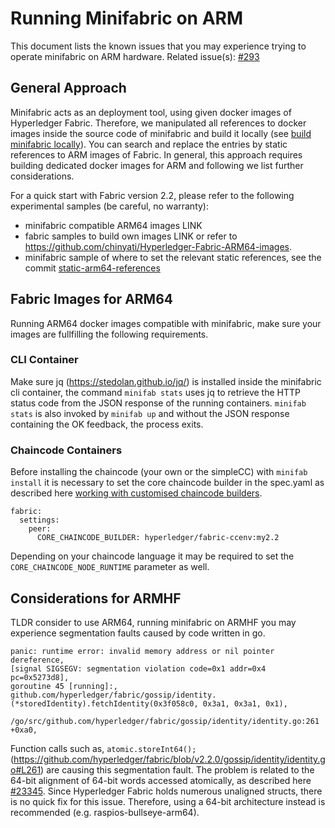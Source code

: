 # Running Minifabric on ARM

This document lists the known issues that you may experience trying to operate minifabric on ARM hardware. 
Related issue(s): [#293](https://github.com/hyperledger-labs/minifabric/issues/293)

## General Approach

Minifabric acts as an deployment tool, using given docker images of Hyperledger Fabric. Therefore, we manipulated all references to docker images inside the source code of minifabric and build it locally (see [build minifabric locally](https://github.com/hyperledger-labs/minifabric/blob/main/docs/README.md#build-minifabric-locally)). You can search and replace the entries by static references to ARM images of Fabric. In general, this approach requires building dedicated docker images for ARM and following we list further considerations.

For a quick start with Fabric version 2.2, please refer to the following experimental samples (be careful, no warranty):
- minifabric compatible ARM64 images LINK
- fabric samples to build own images LINK or refer to https://github.com/chinyati/Hyperledger-Fabric-ARM64-images.
- minifabric sample of where to set the relevant static references, see the commit [static-arm64-references](https://github.com/LIONS-DLT/minifabric/commit/810fc1177c9d4cf4ef1adf678ee3cf42f1325ea8)

## Fabric Images for ARM64

Running ARM64 docker images compatible with minifabric, make sure your images are fullfilling the following requirements.

### CLI Container

Make sure jq (https://stedolan.github.io/jq/) is installed inside the minifabric cli container, the command <code>minifab stats</code> uses jq to retrieve the HTTP status code from the JSON response of the running containers. <code>minifab stats</code> is also invoked by <code>minifab up</code> and without the JSON response containing the OK feedback, the process exits.

### Chaincode Containers

Before installing the chaincode (your own or the simpleCC) with <code>minifab install</code> it is necessary to set the core chaincode builder in the spec.yaml as described here [working with customised chaincode builders](https://github.com/hyperledger-labs/minifabric/blob/main/docs/README.md#working-with-customised-chaincode-builders).
	
```
fabric:
  settings:
    peer:
      CORE_CHAINCODE_BUILDER: hyperledger/fabric-ccenv:my2.2
```

Depending on your chaincode language it may be required to set the <code>CORE_CHAINCODE_NODE_RUNTIME</code> parameter as well.

## Considerations for ARMHF

TLDR consider to use ARM64, running minifabric on ARMHF you may experience segmentation faults caused by code written in go.

```
panic: runtime error: invalid memory address or nil pointer dereference,
[signal SIGSEGV: segmentation violation code=0x1 addr=0x4 pc=0x5273d8],
goroutine 45 [running]:,
github.com/hyperledger/fabric/gossip/identity.(*storedIdentity).fetchIdentity(0x3f058c0, 0x3a1, 0x3a1, 0x1),
	/go/src/github.com/hyperledger/fabric/gossip/identity/identity.go:261 +0xa0,
```

Function calls such as, <code>atomic.storeInt64();</code>
(https://github.com/hyperledger/fabric/blob/v2.2.0/gossip/identity/identity.go#L261) are causing this segmentation fault. The problem is related to the 64-bit alignment of 64-bit words accessed atomically, as described here [#23345](https://github.com/golang/go/issues/23345). Since Hyperledger Fabric holds numerous unaligned structs, there is no quick fix for this issue. Therefore, using a 64-bit architecture instead is recommended (e.g. raspios-bullseye-arm64).
